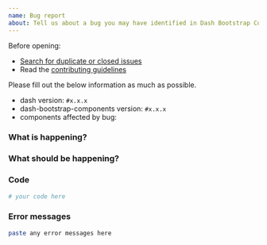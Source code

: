 ```yaml
---
name: Bug report
about: Tell us about a bug you may have identified in Dash Bootstrap Components
---
```


Before opening:

- [Search for duplicate or closed issues](https://github.com/dbc-team/dash-bootstrap-components/issues?utf8=%E2%9C%93&q=is%3Aissue)
- Read the [contributing guidelines](https://github.com/dbc-team/dash-bootstrap-components/blob/main/.github/CONTRIBUTING.md)

Please fill out the below information as much as possible.

- dash version: `#x.x.x`
- dash-bootstrap-components version: `#x.x.x`
- components affected by bug:

### What is happening?

<!-- describe the observed behaviour -->

### What should be happening?

<!-- describe the expected behaviour -->

### Code

<!--
include a minimal working example that demonstrates the issue
 -->

```python
# your code here
```

### Error messages

```bash
paste any error messages here
```
